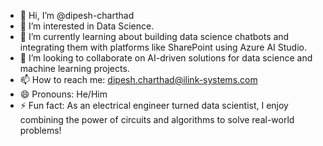 - 👋 Hi, I’m @dipesh-charthad
- 👀 I’m interested in Data Science.
- 🌱 I’m currently learning about building data science chatbots and integrating them with platforms like SharePoint using Azure AI Studio.
- 💞️ I’m looking to collaborate on AI-driven solutions for data science and machine learning projects.
- 📫 How to reach me: dipesh.charthad@ilink-systems.com
- 😄 Pronouns: He/Him
- ⚡ Fun fact: As an electrical engineer turned data scientist, I enjoy combining the power of circuits and algorithms to solve real-world problems!


<!---
dipesh-charthad/dipesh-charthad is a ✨ special ✨ repository because its `README.md` (this file) appears on your GitHub profile.
You can click the Preview link to take a look at your changes.
--->
